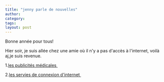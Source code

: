 ```yaml
---
title: "jenny parle de nouvelles"
author:
category: 
tags: 
layout: post
---
```

Bonne année pour tous!

Hier soir, je suis allée chez une amie où il n'y a pas d'accès à l'internet, voilà aj,je suis revenue.

1.<a href="http://www.french.xinhuanet.com/french/2006-12/31/content_368741.htm">les publicités médicales </a>

2.<a href="http://www.french.xinhuanet.com/french/2006-12/31/content_368744.htm">les servies de connexion d'internet </a>

